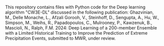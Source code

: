 This repository contains files with Python code for the Deep learning algorithm "CW3E-DL" discussed in the following publication: Ghazvinian, M., Delle Monache, L., Afzali Gorooh, V., Steinhoff, D., Sengupta, A., Hu, W., Simpson, M., Weihs, R., Papadopoulos, C., Mulrooney, P., Kawzenuk, B., Mascioli, N., Ralph, F.M. 2024: Deep Learning of a 200-member Ensemble with a Limited Historical Training to Improve the Prediction of Extreme Precipitation Events, submitted to MWR, under review.